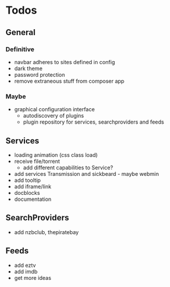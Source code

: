 # Todos

## General

### Definitive

- navbar adheres to sites defined in config
- dark theme
- password protection
- remove extraneous stuff from composer app

### Maybe

- graphical configuration interface
    - autodiscovery of plugins
    - plugin repository for services, searchproviders and feeds

## Services

- loading animation (css class load)
- receive file/torrent
    - add different capabilities to Service?
- add services Transmission and sickbeard - maybe webmin
- add tooltip
- add iframe/link
- docblocks
- documentation

## SearchProviders

- add nzbclub, thepiratebay

## Feeds

- add eztv
- add imdb
- get more ideas

